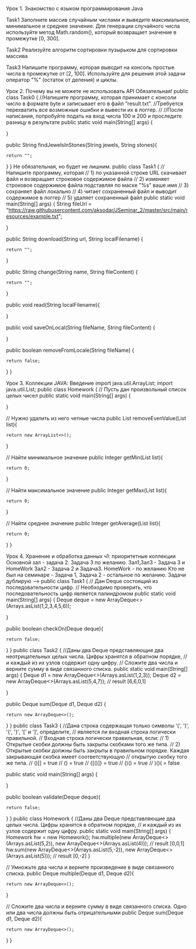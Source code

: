 Урок 1. Знакомство с языком программирования Java

Task1
Заполните массив случайным числами и выведите максимальное, минимальное и среднее значение.
Для генерации случайного числа используйте метод Math.random(), который возвращает значение в промежутке [0, 300].

Task2
Реализуйте алгоритм сортировки пузырьком для сортировки массива

Task3
Напишите программу, которая выводит на консоль простые числа в промежутке от [2, 100].
Используйте для решения этой задачи оператор "%" (остаток от деления) и циклы.

Урок 2. Почему вы не можете не использовать API
Обязательная!
public class Task0 {
//Напишите программу, которая принимает с консоли число в формате byte и записывает его в файл ”result.txt”.
//Требуется перехватить все возможные ошибки и вывести их в логгер.
//
//После написания, попробуйте подать на вход числа 100 и 200 и проследите разницу в результате
public static void main(String[] args) {

}

public String findJewelsInStones(String jewels, String stones){

    return "";
}
}
Не обязательная, но будет не лишним.
public class Task1 {
// Напишите программу, которая
// 1) по указанной строке URL скачивает файл и возвращает строковое содержимое файла
// 2) изменяет строковое содержимое файла подставляя по маске "%s" ваше имя
// 3) сохраняет файл локально
// 4) читает сохраненный файл и выводит содержимое в логгер
// 5) удаляет сохраненный файл
public static void main(String[] args) {
String fileUrl = "https://raw.githubusercontent.com/aksodar/JSeminar_2/master/src/main/resources/example.txt";

}

public String download(String url, String localFilename) {

    return "";
}

public String change(String name, String fileContent) {

    return "";
}

public void read(String localFilename){

}

public void saveOnLocal(String fileName, String fileContent) {

}

public boolean removeFromLocale(String fileName) {

    return false;
}
}

Урок 3. Коллекции JAVA: Введение
import java.util.ArrayList;
import java.util.List;
public class Homework {
// Пусть дан произвольный список целых чисел
public static void main(String[] args) {

}

// Нужно удалить из него четные числа
public List<Integer> removeEvenValue(List<Integer> list){

    return new ArrayList<>();
}

// Найти минимальное значение
public Integer getMin(List<Integer> list){

    return 0;
}

// Найти максимальное значение
public Integer getMax(List<Integer> list){

    return 0;
}

// Найти среднее значение
public Integer getAverage(List<Integer> list){

    return 0;
}
}

Урок 4. Хранение и обработка данных ч1: приоритетные коллекции
Основной зал - задача 2. Задача 3 по желанию.
Зал1,Зал3 - Задача 3 и HomeWork
Зал2 - Задача 2 и Задача3. HomeWork - по желанию
Кто не был на семинаре - Задача 1, Задача 2 - остальное по желанию.
Задачи дублирую -->
public class Task1 {
// Дан Deque состоящий из последовательности цифр.
// Необходимо проверить, что последовательность цифр является палиндромом
public static void main(String[] args) {
Deque<Integer> deque = new ArrayDeque<>(Arrays.asList(1,2,3,4,5,6));

}


public boolean checkOn(Deque<Integer> deque){

    return false;
}
}
public class Task2 {
//Даны два Deque представляющие два неотрицательных целых числа. Цифры хранятся в обратном порядке,
// и каждый из их узлов содержит одну цифру.
// Сложите два числа и верните сумму в виде связанного списка.
public static void main(String[] args) {
Deque<Integer> d1 = new ArrayDeque<>(Arrays.asList(1,2,3));
Deque<Integer> d2 = new ArrayDeque<>(Arrays.asList(5,4,7));
// result [6,6,0,1]

}


public Deque<Integer> sum(Deque<Integer> d1, Deque<Integer> d2) {

    return new ArrayDeque<>();
}
}
public class Task3 {
//Дана строка содержащая только символы '(', ')', '{', '}', '[' и ']', определите,
// является ли входная строка логически правильной.
// Входная строка логически правильная, если:
// 1) Открытые скобки должны быть закрыты скобками того же типа.
// 2) Открытые скобки должны быть закрыты в правильном порядке. Каждая закрывающая скобка имеет соответствующую
// открытую скобку того же типа.
// ()[] = true
// () = true
// {[()]} = true
// ()() = true
// )()( = false

public static void main(String[] args) {

}

public boolean validate(Deque<Integer> deque){

    return false;
}
}
public class Homework {
//Даны два Deque представляющие два целых числа. Цифры хранятся в обратном порядке,
// и каждый из их узлов содержит одну цифру.
public static void main(String[] args) {
Homework hw = new Homework();
hw.multiple(new ArrayDeque<>(Arrays.asList(5,2)), new ArrayDeque<>(Arrays.asList(4)));
// result [0,0,1]
hw.sum(new ArrayDeque<>(Arrays.asList(5,-2)), new ArrayDeque<>(Arrays.asList(5)));
// result [0,-2]
}

// Умножьте два числа и верните произведение в виде связанного списка.
public Deque<Integer> multiple(Deque<Integer> d1, Deque<Integer> d2){

    return new ArrayDeque<>();
}

// Сложите два числа и верните сумму в виде связанного списка. Одно или два числа должны быть отрицательными
public Deque<Integer> sum(Deque<Integer> d1, Deque<Integer> d2){

    return new ArrayDeque<>();
}
}
